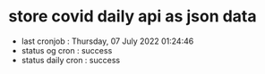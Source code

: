 # store covid daily api as json data

- last cronjob : Thursday, 07 July 2022 01:24:46
- status og cron : success
- status daily cron : success
      
      